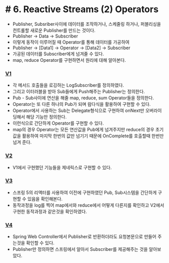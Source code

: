 # \# 6. Reactive Streams (2) Operators
- Publisher, Subsriber사이에 데이터를 조작하거나, 스케줄링 하거나, 퍼블리싱을 컨트롤할 새로운 Publisher를 만드는 것이다.
- Publisher -> Data -> Subscriber
- 이렇게 동작이 이루어질 때 Operator를 통해 데이터를 가공하여 
- Publisher -> [Data1] -> Operator -> [Data2] -> Subscriber
- 가공된 데이터를 Subscriber에게 넘겨줄 수 있다.
- map, reduce Operator를 구현하면서 원리에 대해 알아본다.


### [V1](Ex1Operators.java)
- 각 메서드 호출들을 로깅하는 LogSubscriber를 정의하였다.
- 그리고 이터러블을 받아 Sub들에게 Push해주는 Publisher는 정의한다.
- Pub - Sub사이에 연산을 해줄 map, reduce, sum Operator들을 정의한다.
- Operator는 또 다른 하나의 Pub가 되며 람다식을 활용하여 구현할 수 있다.
- Operator에서 사용하는 Sub는 Delegate형식으로 구현하여 onNext만 오버라이딩해서 해당 기능만 정의한다.
- 이런식으로 간단하게 Operator를 구현할 수 있다.
- map의 경우 Operator는 모든 연산값을 Pub에게 넘겨주지만 reduce의 경우 초기값을 활용하여 마지막 한번의 값만 넘기기 때문에 OnComplete를 호출할때 한번만 넘겨 준다.

### [V2](Ex2OperatorsGenerics.java)
- V1에서 구현했던 기능들을 제네릭스로 구현할 수 있다.

### [V3](Ex3Reactor.java)
- 스프링 5의 리액터를 사용하여 이전에 구현하였던 Pub, Sub시스템을 간단하게 구현할 수 있음을 확인해본다.
- 동작과정을 log를 찍어 map에서와 reduce에서 어떻게 다른지를 확인하고 V2에서 구현한 동작과정과 같은것을 확인하였다.

### [V4](Ex4Controller.java)
- Spring Web Controller에서 Publisher로 반환하더라도 요청본문으로 만들어 주는것을 확인할 수 있다.  
- Publisher만 정의하면 스프링에서 알아서 Subscriber를 제공해주는 것을 알아보았다.